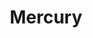 ---
layout: planet
title: Mercury
meta: Mercury is the smallest and innermost planet in the Solar System.
type: terrestrial
discoverer: unknown
discovered: unknown
orbit: 87 days
radius: 2,439 km
tilt: 3
image: mercury.jpg
source: https://en.wikipedia.org/wiki/Mercury_(planet)
---
